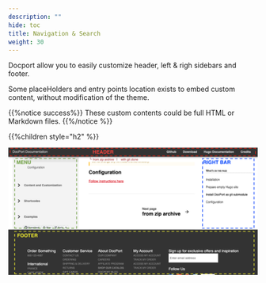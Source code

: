 ```yaml
---
description: ""
hide: toc
title: Navigation & Search
weight: 30
---
```


Docport allow you to easily customize header, left & righ sidebars and footer.

Some placeHolders and entry points location exists to embed custom content, without modification of the theme.

{{%notice success%}}
These custom contents could be full HTML or Markdown files.
{{%/notice %}}

{{%children style="h2" %}}

![footer](screenshot.png?classes=border,shadow)
